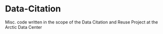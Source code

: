 # Data-Citation
Misc. code written in the scope of the Data Citation and Reuse Project at the Arctic Data Center
